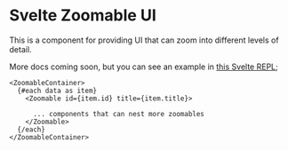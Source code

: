 # Svelte Zoomable UI

This is a component for providing UI that can zoom into different levels of detail.

More docs coming soon, but you can see an example in [this Svelte REPL](https://svelte.dev/repl/58dfe87756ee4db897c281b52fdef7b7?version=3.31.0);

```svelte
<ZoomableContainer>
  {#each data as item}
    <Zoomable id={item.id} title={item.title}>

      ... components that can nest more zoomables
    </Zoomable>
  {/each}
</ZoomableContainer>
```
